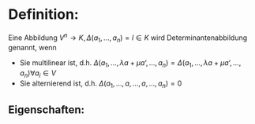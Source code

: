 # Definition:
Eine Abbildung $V^n \rightarrow K, \Delta (a_1, …, a_n) = l \in K$ wird Determinantenabbildung genannt, wenn 
- Sie multilinear ist, d.h. $\Delta(a_1, …,\lambda a + \mu a‘,…, a_n) = \Delta(a_1, …, \lambda a + \mu a‘, …, a_n) \forall a_i \in V$ 
 - Sie alternierend ist, d.h. $\Delta (a_1, …, a, …, a, …, a_n)= 0$

## Eigenschaften:

